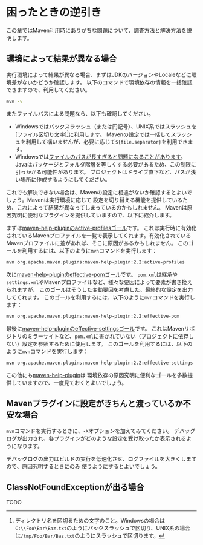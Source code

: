 # 困ったときの逆引き

この章ではMaven利用時にありがちな問題について、調査方法と解決方法を説明します。

## 環境によって結果が異なる場合

実行環境によって結果が異なる場合、まずはJDKのバージョンやLocaleなどに環境差がないかどうか確認します。
以下のコマンドで環境依存の情報を一括確認できますので、利用してください。

```sh
mvn -v
```

またファイルパスによる問題なら、以下も確認してください。

* Windowsではバックスラッシュ（または円記号）、UNIX系ではスラッシュを[ファイル区切り文字][^1]に利用します。
  Mavenの設定では一括してスラッシュを利用して構いませんが、必要に応じて`${file.separator}`を利用できます。
* Windowsでは[ファイルのパスが長すぎると問題になることがあります](http://stackoverflow.com/a/265782)。
  Javaはパッケージとフォルダ階層を等しくする必要があるため、この制限に引っかかる可能性があります。
  プロジェクトはドライブ直下など、パスが浅い場所に作成するようにしてください。

これでも解決できない場合は、Mavenの設定に相違がないか確認するとよいでしょう。Mavenは実行環境に応じて
設定を切り替える機能を提供しているため、これによって結果が異なってしまっているのかもしれません。
Mavenは原因究明に便利なプラグインを提供していますので、以下に紹介します。

まずは[maven-help-pluginのactive-profilesゴール](http://maven.apache.org/plugins/maven-help-plugin/active-profiles-mojo.html)です。
これは実行時に有効化されているMavenプロファイルを一覧で表示してくれます。有効化されているMavenプロファイルに差があれば、そこに原因があるかもしれません。
このゴールを利用するには、以下のように`mvn`コマンドを実行します：

```sh
mvn org.apache.maven.plugins:maven-help-plugin:2.2:active-profiles
```

次に[maven-help-pluginのeffective-pomゴール](http://maven.apache.org/plugins/maven-help-plugin/effective-pom-mojo.html)です。
`pom.xml`は継承や`settings.xml`やMavenプロファイルなど、様々な要因によって要素が書き換えられますが、
このゴールはそうした変動要因を考慮した、最終的な設定を出力してくれます。
このゴールを利用するには、以下のように`mvn`コマンドを実行します：

```sh
mvn org.apache.maven.plugins:maven-help-plugin:2.2:effective-pom
```

最後に[maven-help-pluginのeffective-settingsゴール](http://maven.apache.org/plugins/maven-help-plugin/effective-settings-mojo.html)です。
これはMavenリポジトリのミラーサイトなど、`pom.xml`に書かれていない（プロジェクトに依存しない）設定を参照するために使用します。
このゴールを利用するには、以下のように`mvn`コマンドを実行します：

```sh
mvn org.apache.maven.plugins:maven-help-plugin:2.2:effective-settings
```

この他にも[maven-help-plugin](http://maven.apache.org/plugins/maven-help-plugin/)は
環境依存の原因究明に便利なゴールを多数提供していますので、一度見ておくとよいでしょう。


## Mavenプラグインに設定がきちんと渡っているか不安な場合

`mvn`コマンドを実行するときに、`-X`オプションを加えてみてください。
デバッグログが出力され、各プラグインがどのような設定を受け取ったか表示されるようになります。

デバッグログの出力はビルドの実行を低速化させ、ログファイルを大きくしますので、原因究明するときにのみ
使うようにするとよいでしょう。

## ClassNotFoundExceptionが出る場合

TODO

[^1]: ディレクトリ名を区切るための文字のこと。Windowsの場合は`C:\\Foo\Bar\Baz.txt`のようにバックスラッシュで区切り、UNIX系の場合は`/tmp/Foo/Bar/Baz.txt`のようにスラッシュで区切ります。
